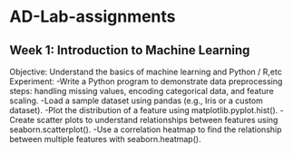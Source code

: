 # AD-Lab-assignments
## Week 1: Introduction to Machine Learning 
 Objective: Understand the basics of machine learning and Python / R,etc<br>
 Experiment: 
-Write a Python program to demonstrate data preprocessing steps:
 handling missing values, encoding categorical data, and feature
 scaling.
-Load a sample dataset using pandas (e.g., Iris or a custom dataset).
-Plot the distribution of a feature using matplotlib.pyplot.hist().
-Create scatter plots to understand relationships between features using
 seaborn.scatterplot().
-Use a correlation heatmap to find the relationship between multiple
 features with seaborn.heatmap().
